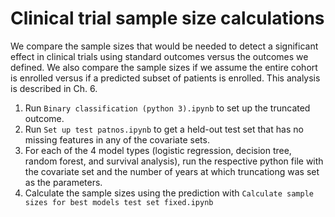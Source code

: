 # Clinical trial sample size calculations

We compare the sample sizes that would be needed to detect a significant effect in clinical trials using standard outcomes versus the outcomes we defined. We also compare the sample sizes if we assume the entire cohort is enrolled versus if a predicted subset of patients is enrolled. This analysis is described in Ch. 6.

1. Run `Binary classification (python 3).ipynb` to set up the truncated outcome.
2. Run `Set up test patnos.ipynb` to get a held-out test set that has no missing features in any of the covariate sets.
3. For each of the 4 model types (logistic regression, decision tree, random forest, and survival analysis), run the respective python file with the covariate set and the number of years at which truncationg was set as the parameters.
4. Calculate the sample sizes using the prediction with `Calculate sample sizes for best models test set fixed.ipynb`
